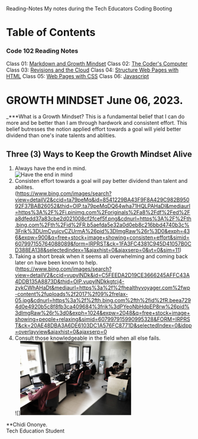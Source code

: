 Reading-Notes
My notes during the Tech Educators Coding Booting 

# Table of Contents
### Code 102 Reading Notes
Class 01: [Markdown and Growth Mindset](/102/notes001.md)
Class 02: [The Coder's Computer](/102/notes002.md)
Class 03: [Revisions and the Cloud](/102/notes003.md)
Class 04: [Structure Web Pages with HTML](/102/notes004.md)
Class 05: [Web Pages with CSS](/102/notes005.md)
Class 06: [Javascript](/102/notes006.md)


# GROWTH MINDSET June 06, 2023.   
_***What is a Growth Mindset?
This is a fundamental belief that I can do more and be better than I am through hardwork and consistent effort. This belief butresses the notion applied effort towards a goal will yield better dividend than one's inate talents and ablities.   

## Three (3) Ways to Keep the Growth Mindset Alive
1. Always have the end in mind.   
![Have the end in mind](https://www.bing.com/images/search?view=detailV2&ccid=1xinw2dj&id=1695B3DA25A10CA6031AED040B17E27AA1FA30D6&thid=OIP.1xinw2djbwBKKkJ6bddtqwAAAA&mediaurl=https%3A%2F%2Fi.pinimg.com%2F474x%2Fa6%2Fb5%2Fe5%2Fa6b5e5ce637a5867ba1c10267bef71d8.jpg&cdnurl=https%3A%2F%2Fth.bing.com%2Fth%2Fid%2FR.d718a7c367636f004a2a427a6dd76dab%3Frik%3D1jD6oXriFwsE7Q%26pid%3DImgRaw%26r%3D0&exph=474&expw=474&q=free+stock+image+showing+consisten+effort&simid=608048635243732048&form=IRPRST&ck=3F90DB4C26AF175F2E9487F81B60F5D1&selectedindex=13&ajaxhist=0&ajaxserp=0&pivotparams=insightsToken%3Dccid_eI%252FNkp8W*cp_77AB35F76B0FAA514731E19387C56B5D*mid_609019225602032F66FD71387B299A07F55D7E12*simid_608015323476005874*thid_OIP.eI!_Nkp8We9OZHR!_daucNdgHaHa&vt=0&sim=11&iss=VSI&ajaxhist=0&ajaxserp=0)
2. Consisten effort towards a goal will pay better dividend than talent and abilites.   
(https://www.bing.com/images/search?view=detailV2&ccid=ta79peMq&id=8541229BA43F9F8A429C982B95092F37BAB26052&thid=OIP.ta79peMqDQ64wha71HQLPAHaDl&mediaurl=https%3A%2F%2Fi.pinimg.com%2Foriginals%2Fa8%2Fdf%2Fed%2Fa8dfedd37a83cbe2d021008cf2fcef5f.png&cdnurl=https%3A%2F%2Fth.bing.com%2Fth%2Fid%2FR.b5aefda5e32a0d0eb8c216bbd4740b3c%3Frik%3DUmCyujcvCZUrmA%26pid%3DImgRaw%26r%3D0&exph=436&expw=900&q=free+stock+image+showing+consisten+effort&simid=607997155764088089&form=IRPRST&ck=1FA3FC4381C945D41057B0CD388EA138&selectedindex=1&ajaxhist=0&ajaxserp=0&vt=0&sim=11)
3. Taking a short break when it seems all overwhelming and coming back later on have been known to help.
(https://www.bing.com/images/search?view=detailV2&ccid=vupylNDk&id=C5FEEDA2D19CE3666245AFFC43A4DDB135A8873D&thid=OIP.vupylNDkkgtcj4-zykCWhAHaDt&mediaurl=https%3a%2f%2fhealthyvoyager.com%2fwp-content%2fuploads%2f2017%2f09%2frelax-05.jpg&cdnurl=https%3a%2f%2fth.bing.com%2fth%2fid%2fR.beea7294d0e4920b5c8f8fb3ca409684%3frik%3dPYeoNbHdpEP8rw%26pid%3dImgRaw%26r%3d0&exph=1024&expw=2048&q=free+stock+image+showing+people+relaxing&simid=607997915990995328&FORM=IRPRST&ck=20AE48DBA3A6DE6103DC1A576FC8771D&selectedIndex=0&idpp=overlayview&ajaxhist=0&ajaxserp=0
4. Consult those knowledgeable in the field when all else fails.   
![]<img src="tykeu.jpg" alt="Consult Others" width="300" height="200">

**Chidi Ononye.   
Tech Education Student
